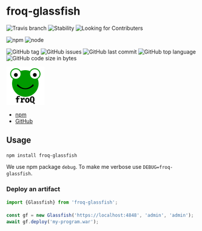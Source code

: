# froq-glassfish

![Travis branch](https://img.shields.io/travis/DaAitch/froq/master.png?style=flat-square)
![Stability](https://img.shields.io/badge/Stability-experimental-orange.png?style=flat-square)
![Looking for Contributers](https://img.shields.io/badge/Looking%20for-Contributers-green.png?style=flat-square)

![npm](https://img.shields.io/npm/v/froq-glassfish.png?style=flat-square)
![node](https://img.shields.io/node/v/froq-glassfish.png?style=flat-square)

![GitHub tag](https://img.shields.io/github/tag/DaAitch/froq.png?style=flat-square)
![GitHub issues](https://img.shields.io/github/issues/DaAitch/froq.png?style=flat-square)
![GitHub last commit](https://img.shields.io/github/last-commit/DaAitch/froq.png?style=flat-square)
![GitHub top language](https://img.shields.io/github/languages/top/DaAitch/froq.png?style=flat-square)
![GitHub code size in bytes](https://img.shields.io/github/languages/code-size/DaAitch/froq.png?style=flat-square)

<img src="froq.png" width="100" alt="froQ logo" />

- [npm](https://www.npmjs.com/package/froq-glassfish)
- [GitHub](https://github.com/DaAitch/froq/tree/master/packages/froq-glassfish)

## Usage

`npm install froq-glassfish`

We use npm package `debug`. To make me verbose use `DEBUG=froq-glassfish`.


### Deploy an artifact

```js
import {Glassfish} from 'froq-glassfish';

const gf = new Glassfish('https://localhost:4848', 'admin', 'admin');
await gf.deploy('my-program.war');
```
